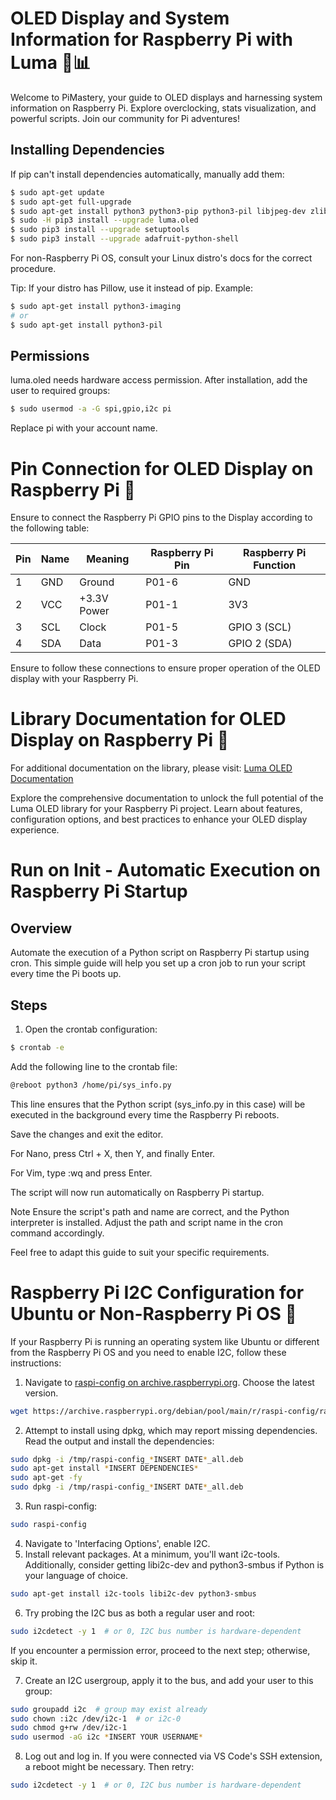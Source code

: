 # OLED Display and System Information for Raspberry Pi with Luma 🚀📊

Welcome to PiMastery, your guide to OLED displays and harnessing system information on Raspberry Pi. Explore overclocking, stats visualization, and powerful scripts. Join our community for Pi adventures!

## Installing Dependencies

If pip can't install dependencies automatically, manually add them:

```bash
$ sudo apt-get update
$ sudo apt-get full-upgrade
$ sudo apt-get install python3 python3-pip python3-pil libjpeg-dev zlib1g-dev libfreetype6-dev liblcms2-dev libopenjp2-7 libtiff5 -y
$ sudo -H pip3 install --upgrade luma.oled
$ sudo pip3 install --upgrade setuptools
$ sudo pip3 install --upgrade adafruit-python-shell
```

For non-Raspberry Pi OS, consult your Linux distro's docs for the correct procedure.

Tip: If your distro has Pillow, use it instead of pip. Example:


```bash
$ sudo apt-get install python3-imaging
# or
$ sudo apt-get install python3-pil
```

## Permissions

luma.oled needs hardware access permission. After installation, add the user to required groups:

```bash
$ sudo usermod -a -G spi,gpio,i2c pi
```
Replace pi with your account name.

# Pin Connection for OLED Display on Raspberry Pi 📌

Ensure to connect the Raspberry Pi GPIO pins to the Display according to the following table:

| Pin | Name | Meaning   | Raspberry Pi Pin | Raspberry Pi Function |
| --- | ---- | --------- | ----------------- | ---------------------- |
| 1   | GND  | Ground    | P01-6             | GND                    |
| 2   | VCC  | +3.3V Power| P01-1             | 3V3                    |
| 3   | SCL  | Clock     | P01-5             | GPIO 3 (SCL)           |
| 4   | SDA  | Data      | P01-3             | GPIO 2 (SDA)           |

Ensure to follow these connections to ensure proper operation of the OLED display with your Raspberry Pi.

# Library Documentation for OLED Display on Raspberry Pi 📘

For additional documentation on the library, please visit: [Luma OLED Documentation](https://luma-oled.readthedocs.io/en/latest/)

Explore the comprehensive documentation to unlock the full potential of the Luma OLED library for your Raspberry Pi project. Learn about features, configuration options, and best practices to enhance your OLED display experience.

# Run on Init - Automatic Execution on Raspberry Pi Startup

## Overview

Automate the execution of a Python script on Raspberry Pi startup using cron. This simple guide will help you set up a cron job to run your script every time the Pi boots up.

## Steps

1. Open the crontab configuration:
```bash
$ crontab -e
```
Add the following line to the crontab file:
```bash
@reboot python3 /home/pi/sys_info.py
```
This line ensures that the Python script (sys_info.py in this case) will be executed in the background every time the Raspberry Pi reboots.

Save the changes and exit the editor.

For Nano, press Ctrl + X, then Y, and finally Enter.

For Vim, type :wq and press Enter.

The script will now run automatically on Raspberry Pi startup.

Note
Ensure the script's path and name are correct, and the Python interpreter is installed. Adjust the path and script name in the cron command accordingly.

Feel free to adapt this guide to suit your specific requirements.

# Raspberry Pi I2C Configuration for Ubuntu or Non-Raspberry Pi OS 🚀

If your Raspberry Pi is running an operating system like Ubuntu or different from the Raspberry Pi OS and you need to enable I2C, follow these instructions:

1. Navigate to [raspi-config on archive.raspberrypi.org](https://archive.raspberrypi.org/debian/pool/main/r/raspi-config/?C=M;O=D). Choose the latest version.

```bash
wget https://archive.raspberrypi.org/debian/pool/main/r/raspi-config/raspi-config_*INSERT DATE*_all.deb -P /tmp
```

2. Attempt to install using dpkg, which may report missing dependencies. Read the output and install the dependencies:
```bash
sudo dpkg -i /tmp/raspi-config_*INSERT DATE*_all.deb
sudo apt-get install *INSERT DEPENDENCIES*
sudo apt-get -fy
sudo dpkg -i /tmp/raspi-config_*INSERT DATE*_all.deb
```
3. Run raspi-config:
```bash
sudo raspi-config
```
4. Navigate to 'Interfacing Options', enable I2C.
5. Install relevant packages. At a minimum, you'll want i2c-tools. Additionally, consider getting libi2c-dev and python3-smbus if Python is your language of choice.
```bash
sudo apt-get install i2c-tools libi2c-dev python3-smbus
```
6. Try probing the I2C bus as both a regular user and root:
```bash
sudo i2cdetect -y 1  # or 0, I2C bus number is hardware-dependent
```
If you encounter a permission error, proceed to the next step; otherwise, skip it.

7. Create an I2C usergroup, apply it to the bus, and add your user to this group:
```bash
sudo groupadd i2c  # group may exist already
sudo chown :i2c /dev/i2c-1  # or i2c-0
sudo chmod g+rw /dev/i2c-1
sudo usermod -aG i2c *INSERT YOUR USERNAME*
```
8. Log out and log in. If you were connected via VS Code's SSH extension, a reboot might be necessary. Then retry:
```bash
sudo i2cdetect -y 1  # or 0, I2C bus number is hardware-dependent
```